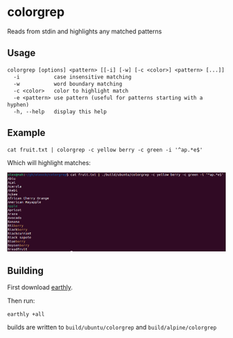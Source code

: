 # colorgrep

Reads from stdin and highlights any matched patterns

## Usage

    colorgrep [options] <pattern> [[-i] [-w] [-c <color>] <pattern> [...]]
      -i           case insensitive matching
      -w           word boundary matching
      -c <color>   color to highlight match
      -e <pattern> use pattern (useful for patterns starting with a hyphen)
      -h, --help   display this help


## Example

    cat fruit.txt | colorgrep -c yellow berry -c green -i '^ap.*e$'

Which will highlight matches:

![screenshot](screenshot.png)

## Building

First download [earthly](https://github.com/earthly/earthly).

Then run:

    earthly +all

builds are written to `build/ubuntu/colorgrep` and `build/alpine/colorgrep`


